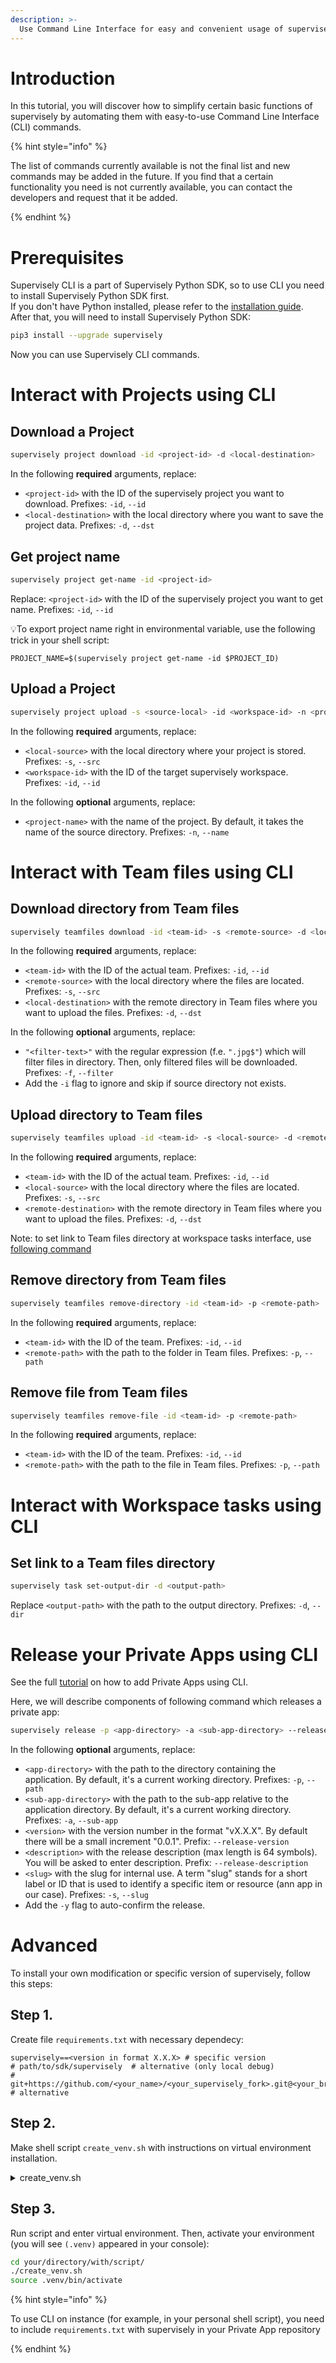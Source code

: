 ```yaml
---
description: >-
  Use Command Line Interface for easy and convenient usage of supervisely functional right inside your console locally and with shell scripts on instance!
---
```


# Introduction

In this tutorial, you will discover how to simplify certain basic functions of supervisely by automating them with easy-to-use Command Line Interface (CLI) commands.

{% hint style="info" %}

The list of commands currently available is not the final list and new commands may be added in the future. If you find that a certain functionality you need is not currently available, you can contact the developers and request that it be added.

{% endhint %}

# Prerequisites

Supervisely CLI is a part of Supervisely Python SDK, so to use CLI you need to install Supervisely Python SDK first.<br>
If you don't have Python installed, please refer to the [installation guide](../getting-started/installation.md).<br>
After that, you will need to install Supervisely Python SDK:
```bash
pip3 install --upgrade supervisely
```

Now you can use Supervisely CLI commands.

# Interact with Projects using CLI

## Download a Project
```bash
supervisely project download -id <project-id> -d <local-destination>
```
In the following **required** arguments, replace:
- `<project-id>` with the ID of the supervisely project you want to download. Prefixes: `-id`, `--id` 
- `<local-destination>` with the local directory where you want to save the project data. Prefixes: `-d`, `--dst` 

## Get project name
```bash
supervisely project get-name -id <project-id>
```
Replace: `<project-id>` with the ID of the supervisely project you want to get name. Prefixes: `-id`, `--id` 

💡To export project name right in environmental variable, use the following trick in your shell script:
```shell
PROJECT_NAME=$(supervisely project get-name -id $PROJECT_ID)
```

## Upload a Project
```bash
supervisely project upload -s <source-local> -id <workspace-id> -n <project-name>
```
In the following **required** arguments, replace:
- `<local-source>` with the local directory where your project is stored. Prefixes: `-s`, `--src` 
- `<workspace-id>` with the ID of the target supervisely workspace. Prefixes: `-id`, `--id` 

In the following **optional** arguments, replace: 
- `<project-name>` with the name of the project. By default, it takes the name of the source directory. Prefixes: `-n`, `--name` 

# Interact with Team files using CLI

## Download directory from Team files
```bash
supervisely teamfiles download -id <team-id> -s <remote-source> -d <local-destination> -f "<filter-text>" -i
```
In the following **required** arguments, replace:  
- `<team-id>` with the ID of the actual team. Prefixes: `-id`, `--id`
- `<remote-source>` with the local directory where the files are located. Prefixes: `-s`, `--src`
- `<local-destination>` with the remote directory in Team files where you want to upload the files. Prefixes: `-d`, `--dst`

In the following **optional** arguments, replace:  
- `"<filter-text>"` with the regular expression (f.e. `".jpg$"`) which will filter files in directory. Then, only filtered files will be downloaded.  Prefixes: `-f`, `--filter`
- Add the `-i` flag to ignore and skip if source directory not exists.


## Upload directory to Team files
```bash
supervisely teamfiles upload -id <team-id> -s <local-source> -d <remote-destination>
```
In the following **required** arguments, replace:  
- `<team-id>` with the ID of the actual team. Prefixes: `-id`, `--id`
- `<local-source>` with the local directory where the files are located. Prefixes: `-s`, `--src`
- `<remote-destination>` with the remote directory in Team files where you want to upload the files. Prefixes: `-d`, `--dst`

Note: to set link to Team files directory at workspace tasks interface, use [following command](#set-link-to-a-team-files-directory)

## Remove directory from Team files
```bash
supervisely teamfiles remove-directory -id <team-id> -p <remote-path>
```
In the following **required** arguments, replace:  
- `<team-id>` with the ID of the team. Prefixes: `-id`, `--id`
- `<remote-path>` with the path to the folder in Team files. Prefixes: `-p`, `--path`

## Remove file from Team files
```bash
supervisely teamfiles remove-file -id <team-id> -p <remote-path>
```
In the following **required** arguments, replace:  
- `<team-id>` with the ID of the team. Prefixes: `-id`, `--id`
- `<remote-path>` with the path to the file in Team files. Prefixes: `-p`, `--path`

# Interact with Workspace tasks using CLI

## Set link to a Team files directory
```bash
supervisely task set-output-dir -d <output-path>
```
Replace `<output-path>` with the path to the output directory. Prefixes: `-d`, `--dir`

# Release your Private Apps using CLI

See the full [tutorial](../app-development/basics/add-private-app.md) on how to add Private Apps using CLI.

Here, we will describe components of following command which releases a private app:

```bash
supervisely release -p <app-directory> -a <sub-app-directory> --release-version <version> --release-description <description> -s <slug> -y
```
In the following **optional** arguments, replace: 
- `<app-directory>` with the path to the directory containing the application. By default, it's a current working directory. Prefixes: `-p`, `--path`
- `<sub-app-directory>` with the path to the sub-app relative to the application directory. By default, it's a current working directory. Prefixes: `-a`, `--sub-app`
- `<version>` with the version number in the format "vX.X.X". By default there will be a small increment "0.0.1". Prefix: `--release-version`
- `<description>` with the release description (max length is 64 symbols). You will be asked to enter description. Prefix: `--release-description`
- `<slug>` with the slug for internal use. A term "slug" stands for a short label or ID that is used to identify a specific item or resource (ann app in our case). Prefixes: `-s`, `--slug`
- Add the `-y` flag to auto-confirm the release.

# Advanced

To install your own modification or specific version of supervisely, follow this steps:

## **Step 1.**

Create file `requirements.txt` with necessary dependecy:

```text
supervisely==<version in format X.X.X> # specific version
# path/to/sdk/supervisely  # alternative (only local debug)
# git+https://github.com/<your_name>/<your_supervisely_fork>.git@<your_branch> # alternative
```
## **Step 2.**

Make shell script `create_venv.sh` with instructions on virtual environment installation.

<details>

<summary>create_venv.sh</summary>

```shell
#!/bin/bash

# learn more in documentation
# Official python docs: https://docs.python.org/3/library/venv.html
# Superviely developer portal: https://developer.supervise.ly/getting-started/installation#venv

if [ -d ".venv" ]; then
    echo "VENV already exists, will be removed"
    rm -rf .venv
fi

echo "VENV will be created" && \
python3 -m venv .venv && \
source .venv/bin/activate && \

echo "Install requirements..." && \
pip3 install -r requirements.txt && \
echo "Requirements have been successfully installed" && \
echo "Testing imports, please wait a minute ..." && \
python -c "import supervisely as sly" && \
echo "Success!" && \
deactivate
```

</details>



## **Step 3.**

Run script and enter virtual environment. Then, activate your environment (you will see `(.venv)` appeared in your console):

```bash
cd your/directory/with/script/
./create_venv.sh
source .venv/bin/activate
```

{% hint style="info" %}

To use CLI on instance (for example, in your personal shell script), you need to include `requirements.txt` with supervisely in your Private App repository

{% endhint %}
